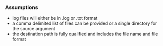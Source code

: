 ### Assumptions

* log files will either be in .log or .txt format
* a comma delimited list of files can be provided or a single directory for the source argument
* the destination path is fully qualified and includes the file name and file format
